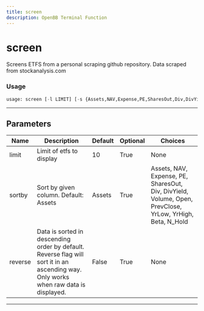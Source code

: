 ```yaml
---
title: screen
description: OpenBB Terminal Function
---
```


# screen

Screens ETFS from a personal scraping github repository. Data scraped from stockanalysis.com

### Usage 
```python
usage: screen [-l LIMIT] [-s {Assets,NAV,Expense,PE,SharesOut,Div,DivYield,Volume,Open,PrevClose,YrLow,YrHigh,Beta,N_Hold}] [-r]
```

---
## Parameters

| Name | Description | Default | Optional | Choices |
| ---- | ----------- | ------- | -------- | ------- |
| limit | Limit of etfs to display | 10 | True | None |
| sortby | Sort by given column. Default: Assets | Assets | True | Assets, NAV, Expense, PE, SharesOut, Div, DivYield, Volume, Open, PrevClose, YrLow, YrHigh, Beta, N_Hold |
| reverse | Data is sorted in descending order by default. Reverse flag will sort it in an ascending way. Only works when raw data is displayed. | False | True | None |


---
